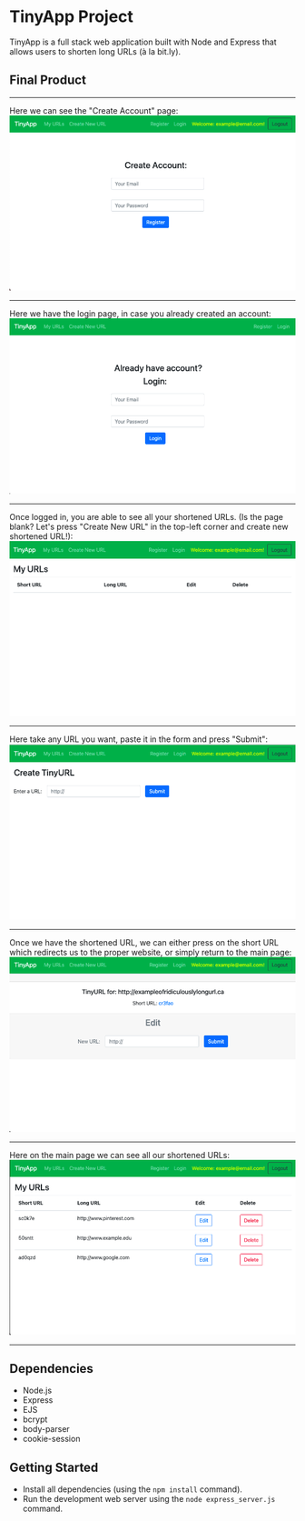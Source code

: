 # TinyApp Project

TinyApp is a full stack web application built with Node and Express that allows users to shorten long URLs (à la bit.ly).

## Final Product

***
Here we can see the "Create Account" page:
!["Create Account page"](./app_screenshots/Logon_page.png)
***
Here we have the login page, in case you already created an account:
!["Login page"](./app_screenshots/Login_page.png)
***
Once logged in, you are able to see all your shortened URLs. (Is the page blank? Let's press "Create New URL" in the top-left corner and create new shortened URL!):
!["Empty Main page"](./app_screenshots/Empty_main_page.png)
***
Here take any URL you want, paste it in the form and press "Submit":
!["Shorten the URL page"](./app_screenshots/shortenUrl_page.png)
***
Once we have the shortened URL, we can either press on the short URL which redirects us to the proper website, or simply return to the main page:
!["Edit page"](./app_screenshots/URL_edit_page.png)
***
Here on the main page we can see all our shortened URLs:
!["Main page with URLs"](./app_screenshots/main_page_with_URLs.png)
***

## Dependencies

- Node.js
- Express
- EJS
- bcrypt
- body-parser
- cookie-session


## Getting Started

- Install all dependencies (using the `npm install` command).
- Run the development web server using the `node express_server.js` command.